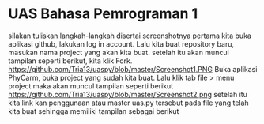 # UAS Bahasa Pemrograman 1

silakan tuliskan langkah-langkah disertai screenshotnya
pertama kita buka aplikasi github, lakukan log in account. Lalu kita buat repository baru, masukan nama project yang akan kita buat. setelah itu akan muncul tampilan seperti berikut, kita klik Fork. https://github.com/Tria13/uaspy/blob/master/Screenshot1.PNG
Buka aplikasi PhyCarm, buka project yang sudah kita buat. Lalu klik tab file > menu project maka akan muncul tampilan seperti berikut https://github.com/Tria13/uaspy/blob/master/Screenshot2.png
setelah itu kita link kan penggunaan atau master uas.py tersebut pada file yang telah kita buat sehingga memiliki tampilan sebagai berikut
